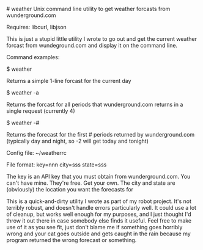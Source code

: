 \# weather
Unix command line utility to get weather forcasts from wunderground.com

Requires: libcurl, libjson

This is just a stupid little utility I wrote to go out and get the current weather forcast from wundeground.com
and display it on the command line.


Command examples:

$ weather

Returns a simple 1-line forcast for the current day

$ weather -a

Returns the forcast for all periods that wunderground.com returns in a single request (currently 4)

$ weather -#

Returns the forecast for the first # periods returned by wunderground.com (typically day and night, so -2 will get today and tonight)


Config file:  ~/weatherrc

File format:
key=nnn
city=sss
state=sss

The key is an API key that you must obtain from wunderground.com.  You can't have mine.  They're free.  Get your own.
The city and state are (obviously) the location you want the forecasts for



This is a quick-and-dirty utility I wrote as part of my robot project.  It's not terribly robust, and doesn't handle
errors particularly well.  It could use a lot of cleanup, but works well enough for my purposes, and I just thought I'd
throw it out there in case somebody else finds it useful.  Feel free to make use of it as you see fit, just don't blame
me if something goes horribly wrong and your cat goes outside and gets caught in the rain because my program returned the 
wrong forecast or something.



